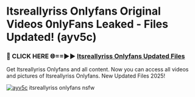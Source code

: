 # Itsreallyriss Onlyfans Original Videos 0nlyFans Leaked - Files Updated! (ayv5c)

<h3>🔴 CLICK HERE 🌐==►► <a href="https://tinyurl.com/x26r9saj" rel="nofollow">Itsreallyriss Onlyfans Updated Files</a></h3>

Get Itsreallyriss Onlyfans and all content. Now you can access all videos and pictures of Itsreallyriss Onlyfans. New Updated Files 2025!

[![ayv5c](https://i.imgur.com/LkgZPqh.gif)](https://tinyurl.com/x26r9saj)
itsreallyriss onlyfans nsfw